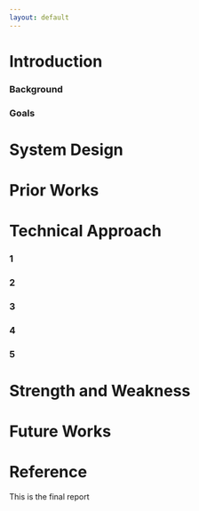 ```yaml
---
layout: default
---
```



# Introduction
  ### Background

  ### Goals

# System Design

# Prior Works

# Technical Approach

  ### 1

  ### 2

  ### 3

  ### 4

  ### 5

# Strength and Weakness

# Future Works

# Reference

This is the final report
